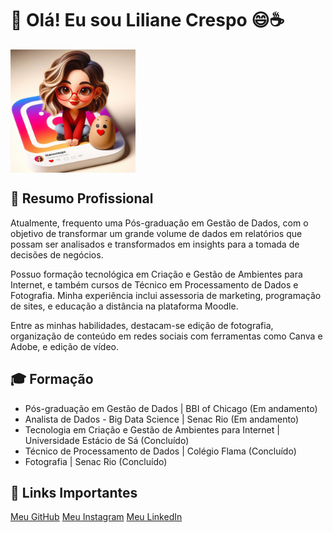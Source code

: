

<div class="container">
    <h1>👋 Olá! Eu sou Liliane Crespo  😄☕</h1>
    <p></p>      
   <img src="https://github.com/LilianeCrespo/LilianeCrespo/blob/main/lili_IA.jpg" alt="Liliane Crespo" width="200" align="center">
 <!--   <p>📱 <strong>Telefone:</strong> (21) 9.9195.0568</p>
    <p>📧 <strong>Email:</strong> <a href="mailto:lilianecrespo@gmail.com">lilianecrespo@gmail.com</a></p>
    <p>🔗 <strong>LinkedIn:</strong> <a href="https://linkedin.com/in/lilianecrespo" target="_blank">linkedin.com/in/lilianecrespo</a></p>-->
    

  <h2>💼 Resumo Profissional</h2>
            <p>Atualmente, frequento uma Pós-graduação em Gestão de Dados, com o objetivo de transformar um grande volume de dados em relatórios que possam ser analisados e transformados em insights para a tomada de decisões de negócios.</p>
            <p>Possuo formação tecnológica em Criação e Gestão de Ambientes para Internet, e também cursos de Técnico em Processamento de Dados e Fotografia. Minha experiência inclui assessoria de marketing, programação de sites, e educação a distância na plataforma Moodle.</p>
    <p>Entre as minhas habilidades, destacam-se edição de fotografia, organização de conteúdo em redes sociais com ferramentas como Canva e Adobe, e edição de vídeo.</p>
    
   <h2>🎓 Formação</h2>
    <ul>
        <li>Pós-graduação em Gestão de Dados | BBI of Chicago (Em andamento)</li>
        <li>Analista de Dados - Big Data Science | Senac Rio (Em andamento)</li>
        <li>Tecnologia em Criação e Gestão de Ambientes para Internet | Universidade Estácio de Sá (Concluído)</li>
        <li>Técnico de Processamento de Dados | Colégio Flama (Concluído)</li>
        <li>Fotografia | Senac Rio (Concluído)</li>
    </ul>

   <h2>🔗 Links Importantes</h2>
    <a href="https://github.com/lilianecrespo" class="button" target="_blank">Meu GitHub</a>
    <a href="https://instagram.com/lilianecrespofotografia" class="button" target="_blank">Meu Instagram</a>
    <a href="https://linkedin.com/in/lilianecrespo" class="button" target="_blank">Meu LinkedIn</a>





<!-- LilianeCrespo/LilianeCrespo** is a ✨ _special_ ✨ repository because its `README.md` (this file) appears on your GitHub profile.

Here are some ideas to get you started:

- 🔭 I’m currently working on ...
- 🌱 I’m currently learning ...
- 👯 I’m looking to collaborate on ...
- 🤔 I’m looking for help with ...
- 💬 Ask me about ...
- 📫 How to reach me: ...
- 😄 Pronouns: ...
- ⚡ Fun fact: ...
https://github.com/hideraldus13/github-emoji
-->

